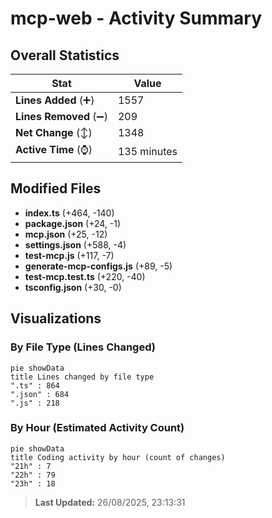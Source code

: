 # mcp-web - Activity Summary 

## Overall Statistics

| Stat                   | Value                                                             |
| ---------------------- | ----------------------------------------------------------------- |
| **Lines Added** (➕)   | 1557                                          |
| **Lines Removed** (➖) | 209                                        |
| **Net Change** (↕)    | 1348                |
| **Active Time** (⌚)   | 135 minutes |


## Modified Files
- **index.ts** (+464, -140)
- **package.json** (+24, -1)
- **mcp.json** (+25, -12)
- **settings.json** (+588, -4)
- **test-mcp.js** (+117, -7)
- **generate-mcp-configs.js** (+89, -5)
- **test-mcp.test.ts** (+220, -40)
- **tsconfig.json** (+30, -0)

## Visualizations

### By File Type (Lines Changed)

```mermaid
pie showData
title Lines changed by file type
".ts" : 864
".json" : 684
".js" : 218
```

### By Hour (Estimated Activity Count)

```mermaid
pie showData
title Coding activity by hour (count of changes)
"21h" : 7
"22h" : 79
"23h" : 18
```


> **Last Updated:** 26/08/2025, 23:13:31
